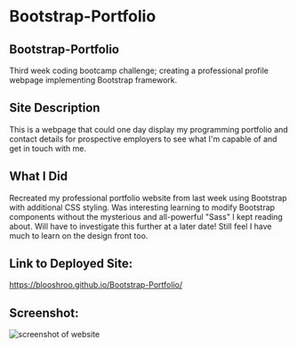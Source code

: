 # Bootstrap-Portfolio

## Bootstrap-Portfolio 

Third week coding bootcamp challenge; creating a professional profile webpage implementing Bootstrap framework.

## Site Description

This is a webpage that could one day display my programming portfolio and contact details for prospective employers to see what I'm capable of and get in touch with me.

## What I Did

Recreated my professional portfolio website from last week using Bootstrap with additional CSS styling. Was interesting learning to modify Bootstrap components without the mysterious and all-powerful "Sass" I kept reading about. Will have to investigate this further at a later date! Still feel I have much to learn on the design front too. 

## Link to Deployed Site:

https://blooshroo.github.io/Bootstrap-Portfolio/

## Screenshot:

![screenshot of website](./images/bootstrap-portfolio-screenshot.png)